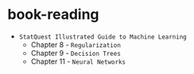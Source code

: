 # book-reading

* `StatQuest Illustrated Guide to Machine Learning`
    - Chapter 8 - `Regularization`
    - Chapter 9 - `Decision Trees`
    - Chapter 11 - `Neural Networks`